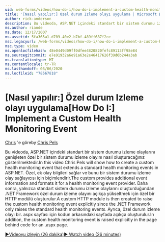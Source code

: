 ```yaml
---
uid: web-forms/videos/how-do-i/how-do-i-implement-a-custom-health-monitoring-event
title: '[Nasıl yapılır:] Özel durum Izleme olayı uygulama | Microsoft Docs'
author: rick-anderson
description: Bu videoda, ASP.NET içindeki standart bir sistem durumu izleme olaylarını genişleten özel bir sistem durumu izleme olayını nasıl oluşturacağınız gösterilmektedir. Özel Pro...
ms.author: riande
ms.date: 12/17/2007
ms.assetid: 5fa365a1-d709-40e2-b7bf-489ff687f2ce
msc.legacyurl: /web-forms/videos/how-do-i/how-do-i-implement-a-custom-health-monitoring-event
msc.type: video
ms.openlocfilehash: 48e0449d09ff0dfee4820820fefc89113ff98e84
ms.sourcegitcommit: e7e91932a6e91a63e2e46417626f39d6b244a3ab
ms.translationtype: MT
ms.contentlocale: tr-TR
ms.lasthandoff: 03/06/2020
ms.locfileid: "78567818"
---
```

# <a name="how-do-i-implement-a-custom-health-monitoring-event"></a><span data-ttu-id="52c43-104">[Nasıl yapılır:] Özel durum Izleme olayı uygulama</span><span class="sxs-lookup"><span data-stu-id="52c43-104">[How Do I:] Implement a Custom Health Monitoring Event</span></span>

<span data-ttu-id="52c43-105">[Chris](https://twitter.com/chrispels) 'e göre</span><span class="sxs-lookup"><span data-stu-id="52c43-105">by [Chris Pels](https://twitter.com/chrispels)</span></span>

<span data-ttu-id="52c43-106">Bu videoda, ASP.NET içindeki standart bir sistem durumu izleme olaylarını genişleten özel bir sistem durumu izleme olayını nasıl oluşturacağınız gösterilmektedir.</span><span class="sxs-lookup"><span data-stu-id="52c43-106">In this video Chris Pels will show how to create a custom health monitoring event that extends a standard health monitoring events in ASP.NET.</span></span> <span data-ttu-id="52c43-107">Özel, ek olay bilgileri sağlar ve bunu bir sistem durumu izleme olay sağlayıcısı için biçimlendirir.</span><span class="sxs-lookup"><span data-stu-id="52c43-107">The custom provides additional event information and formats it for a health monitoring event provider.</span></span> <span data-ttu-id="52c43-108">Daha sonra, yalnızca standart sistem durumu izleme olaylarını oluşturduğundan .NET Framework özel durum izleme olayını açıkça yükseltmek için özel bir HTTP modülü oluşturulur.</span><span class="sxs-lookup"><span data-stu-id="52c43-108">A custom HTTP module is then created to raise the custom health monitoring event explicitly since the .NET Framework only raises the standard health monitoring events.</span></span> <span data-ttu-id="52c43-109">Ayrıca, özel durum izleme olayı bir. aspx sayfası için kodun arkasındaki sayfada açıkça oluşturulur.</span><span class="sxs-lookup"><span data-stu-id="52c43-109">In addition, the custom health monitoring event is raised explicitly in the page behind code for an .aspx page.</span></span>

[<span data-ttu-id="52c43-110">&#9654;Videoyu izleyin (26 dakika)</span><span class="sxs-lookup"><span data-stu-id="52c43-110">&#9654; Watch video (26 minutes)</span></span>](https://channel9.msdn.com/Blogs/ASP-NET-Site-Videos/how-do-i-implement-a-custom-health-monitoring-event)
